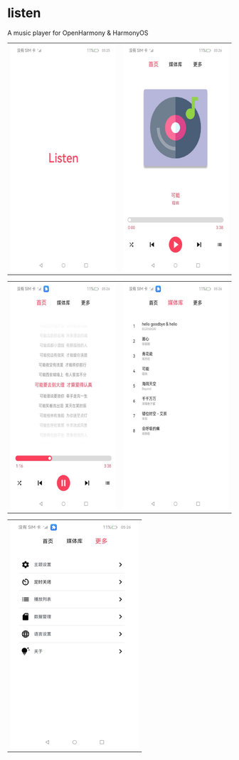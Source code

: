 # listen

A music player for OpenHarmony & HarmonyOS

<table>
<tr>
<td><center><img src="./img/Screenshot_20231007232505181.jpeg" width="288" height="512"/></center></td>
<td><center><img src="./img/Screenshot_20231007232512726.jpeg" width="288" height="512"/></center></td>
</tr>
</table>
<table>
<tr>
<td><center><img src="./img/Screenshot_20231007232526526.jpeg" width="288" height="512"/></center></td>
<td><center><img src="./img/Screenshot_20231007232538767.jpeg" width="288" height="512"/></center></td>
</tr>
</table>
<table>
<tr>
<td><center><img src="./img/Screenshot_20231007232543593.jpeg" width="288" height="512"/></center></td>
</tr>
</table>
